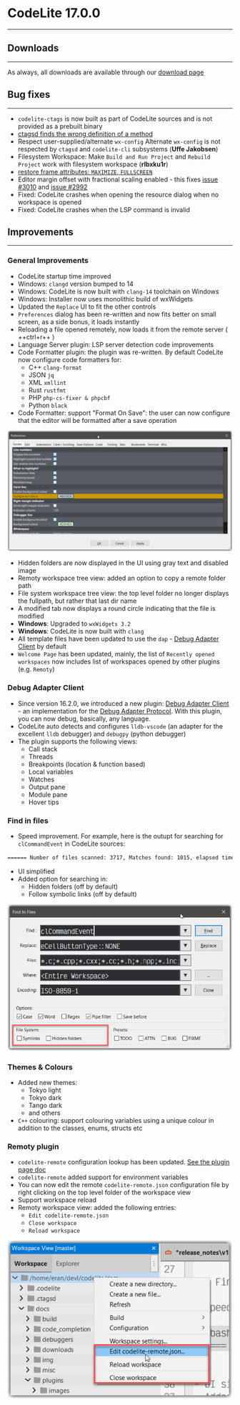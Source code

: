 # CodeLite 17.0.0
---

## Downloads
---

As always, all downloads are available through our [download page][1]

## Bug fixes
---

- `codelite-ctags` is now built as part of CodeLite sources and is not provided as a prebuilt binary
- [ctagsd finds the wrong definition of a method][3]
- Respect user-supplied/alternate `wx-config` Alternate `wx-config` is not respected by `ctagsd` and `codelite-cli` subsystems (**Uffe Jakobsen**)
- Filesystem Workspace: Make `Build and Run Project` and `Rebuild Project` work with filesystem workspace (**rlbxku1r**)
- [restore frame attributes: `MAXIMIZE`, `FULLSCREEN`][4]
- Editor margin offset with fractional scaling enabled - this fixes [issue #3010][5] and [issue #2992][6]
- Fixed: CodeLite crashes when opening the resource dialog when no workspace is opened
- Fixed: CodeLite crashes when the LSP command is invalid

## Improvements
---

### General Improvements

- CodeLite startup time improved
- Windows: `clangd` version bumped to 14
- Windows: CodeLite is now built with `clang-14` toolchain on Windows
- Windows: Installer now uses monolithic build of wxWidgets
- Updated the `Replace` UI to fit the other controls
- `Preferences` dialog has been re-written and now fits better on small screen, as a side bonus, it loads instantly
- Reloading a file opened remotely, now loads it from the remote server ( ++ctrl+r++ )
- Language Server plugin: LSP server detection code improvements
- Code Formatter plugin: the plugin was re-written. By default CodeLite now configure code formatters for:
    - C++ `clang-format`
    - JSON `jq`
    - XML `xmllint`
    - Rust `rustfmt`
    - PHP `php-cs-fixer & phpcbf`
    - Python `black`
- Code Formatter: support "Format On Save": the user can now configure that the editor will be formatted after a save operation

![codelite-Preferences](images/17/preferences.png)

- Hidden folders are now displayed in the UI using gray text and disabled image
- Remoty workspace tree view: added an option to copy a remote folder path
- File system workspace tree view: the top level folder no longer displays the fullpath, but rather that last dir name
- A modified tab now displays a round circle indicating that the file is modified
- **Windows**: Upgraded to `wxWidgets 3.2`
- **Windows**: CodeLite is now built with `clang`
- All template files have been updated to use the `dap` - [Debug Adapter Client][7] by default
- `Welcome Page` has been updated, mainly, the list of `Recently opened workspaces` now includes list of workspaces opened by other plugins (e.g. `Remoty`)

### Debug Adapter Client

- Since version 16.2.0, we introduced a new plugin: [Debug Adapter Client][7] - an implementation for the [Debug Adapter Protocol][8]. With this plugin, you can now debug, basically, any language.
- CodeLite auto detects and configures `lldb-vscode` (an adapter for the excellent `lldb` debugger) and `debugpy` (python debugger)
- The plugin supports the following views:
    - Call stack
    - Threads
    - Breakpoints (location & function based)
    - Local variables
    - Watches
    - Output pane
    - Module pane
    - Hover tips

### Find in files

- Speed improvement. For example, here is the outupt for searching for `clCommandEvent` in CodeLite sources:

```bash
====== Number of files scanned: 3717, Matches found: 1015, elapsed time: 1.651 seconds ======
```

- UI simplified
- Added option for searching in:
    - Hidden folders (off by default)
    - Follow symbolic links (off by default)


![codelite-find-in-files](images/17/find-in-files.png)

### Themes & Colours

- Added new themes:
    - Tokyo light
    - Tokyo dark
    - Tango dark
    - and others
- `C++` colouring: support colouring variables using a unique colour in addition to the classes, enums, structs etc

### Remoty plugin

- `codelite-remote` configuration lookup has been updated. [See the plugin page doc][2]
- `codelite-remote` added support for environment variables
- You can now edit the remote `codelite-remote.json` configuration file by right clicking on the top level folder of the workspace view
- Support workspace reload
- Remoty workspace view: added the following entries:
    - `Edit codelite-remote.json`
    - `Close workspace`
    - `Reload workspace`

![Remoty Context Menu](images/17/remoty-context-menu.png)

[1]: https://downloads.codelite.org
[2]: /plugins/remoty/#configuring-code-completion
[3]: https://github.com/eranif/codelite/issues/2971
[4]: https://github.com/eranif/codelite/issues/3011
[5]: https://github.com/eranif/codelite/issues/3010
[6]: https://github.com/eranif/codelite/issues/2992
[7]: /plugins/dap
[8]: https://microsoft.github.io/debug-adapter-protocol/
